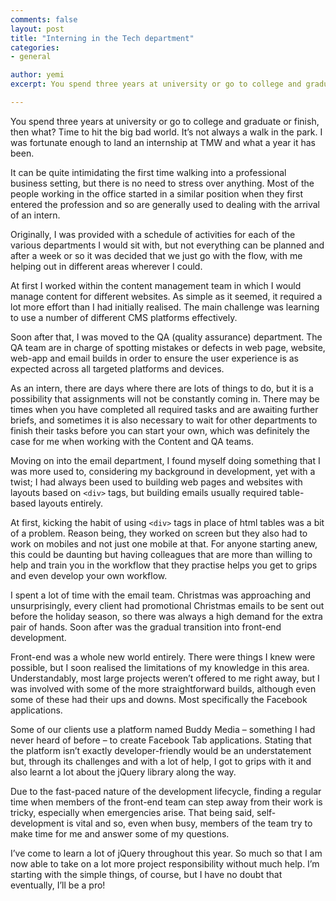```yaml
---
comments: false
layout: post
title: "Interning in the Tech department"
categories:
- general

author: yemi
excerpt: You spend three years at university or go to college and graduate or finish, then what? Time to hit the big bad world. It’s not always a walk in the park.

---
```


You spend three years at university or go to college and graduate or finish, then what? Time to hit the big bad world. It’s not always a walk in the park.
I was fortunate enough to land an internship at TMW and what a year it has been.

It can be quite intimidating the first time walking into a professional business setting, but there is no need to stress over anything. Most of the people working in the office started in a similar position when they first entered the profession and so are generally used to dealing with the arrival of an intern.

Originally, I was provided with a schedule of activities for each of the various departments I would sit with, but not everything can be planned and after a week or so it was decided that we just go with the flow, with me helping out in different areas wherever I could.

At first I worked within the content management team in which I would manage content for different websites. As simple as it seemed, it required a lot more effort than I had initially realised. The main challenge was learning to use a number of different CMS platforms effectively.

Soon after that, I was moved to the QA (quality assurance) department. The QA team are in charge of spotting mistakes or defects in web page, website, web-app and email builds in order to ensure the user experience is as expected across all targeted platforms and devices.

As an intern, there are days where there are lots of things to do, but it is a possibility that assignments will not be constantly coming in. There may be times when you have completed all required tasks and are awaiting further briefs, and sometimes it is also necessary to wait for other departments to finish their tasks before you can start your own, which was definitely the case for me when working with the Content and QA teams.

Moving on into the email department, I found myself doing something that I was more used to, considering my background in development, yet with a twist; I had always been used to building web pages and websites with layouts based on `<div>` tags, but building emails usually required table-based layouts entirely.

At first, kicking the habit of using `<div>` tags in place of html tables was a bit of a problem. Reason being, they worked on screen but they also had to work on mobiles and not just one mobile at that. For anyone starting anew, this could be daunting but having colleagues that are more than willing to help and train you in the workflow that they practise helps you get to grips and even develop your own workflow.

I spent a lot of time with the email team. Christmas was approaching and unsurprisingly, every client had promotional Christmas emails to be sent out before the holiday season, so there was always a high demand for the extra pair of hands.
Soon after was the gradual transition into front-end development.

Front-end was a whole new world entirely. There were things I knew were possible, but I soon realised the limitations of my knowledge in this area. Understandably, most large projects weren’t offered to me right away, but I was involved with some of the more straightforward builds, although even some of these had their ups and downs. Most specifically the Facebook applications.

Some of our clients use a platform named Buddy Media – something I had never heard of before – to create Facebook Tab applications. Stating that the platform isn’t exactly developer-friendly would be an understatement but, through its challenges and with a lot of help, I got to grips with it and also learnt a lot about the jQuery library along the way.

Due to the fast-paced nature of the development lifecycle, finding a regular time when members of the front-end team can step away from their work is tricky, especially when emergencies arise. That being said, self-development is vital and so, even when busy, members of the team try to make time for me and answer some of my questions.

I’ve come to learn a lot of jQuery throughout this year. So much so that I am now able to take on a lot more project responsibility without much help. I’m starting with the simple things, of course, but I have no doubt that eventually, I’ll be a pro!
